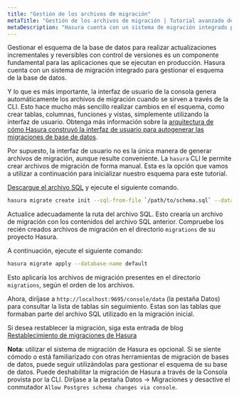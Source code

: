```yaml
---
title: "Gestión de los archivos de migración"
metaTitle: "Gestión de los archivos de migración | Tutorial avanzado de Hasura GraphQL"
metaDescription: "Hasura cuenta con un sistema de migración integrado para gestionar el esquema de la base de datos. Gestionar el esquema de la base de datos para realizar actualizaciones incrementales y reversibles con control de versiones es un componente fundamental para las aplicaciones que se ejecutan en producción."
---
```


Gestionar el esquema de la base de datos para realizar actualizaciones incrementales y reversibles con control de versiones es un componente fundamental para las aplicaciones que se ejecutan en producción. Hasura cuenta con un sistema de migración integrado para gestionar el esquema de la base de datos.

Y lo que es más importante, la interfaz de usuario de la consola genera automáticamente los archivos de migración cuando se sirven a través de la CLI. Esto hace mucho más sencillo realizar cambios en el esquema, como crear tablas, columnas, funciones y vistas, simplemente utilizando la interfaz de usuario. Obtenga más información sobre la [arquitectura de cómo Hasura construyó la interfaz de usuario para autogenerar las migraciones de base de datos](https://hasura.io/blog/building-a-ui-for-postgresql-database-migrations/).

Por supuesto, la interfaz de usuario no es la única manera de generar archivos de migración, aunque resulte conveniente. La `hasura` CLI le permite crear archivos de migración de forma manual. Esta es la opción que vamos a utilizar a continuación para inicializar nuestro esquema para este tutorial.

[Descargue el archivo SQL](https://raw.githubusercontent.com/hasura/learn-graphql/master/tutorials/backend/hasura-advanced/sql/slack-schema.sql) y ejecute el siguiente comando.

```bash
hasura migrate create init --sql-from-file `/path/to/schema.sql` --database-name default
```

Actualice adecuadamente la ruta del archivo SQL. Esto crearía un archivo de migración con los contenidos del archivo SQL anterior. Compruebe los recién creados archivos de migración en el directorio `migrations` de su proyecto Hasura.

A continuación, ejecute el siguiente comando:

```bash
hasura migrate apply --database-name default
```

Esto aplicaría los archivos de migración presentes en el directorio `migrations`, según el orden de los archivos.

Ahora, diríjase a `http://localhost:9695/console/data` (la pestaña Datos) para consultar la lista de tablas sin seguimiento. Estas son las tablas que formaban parte del archivo SQL utilizado en la migración inicial.

Si desea restablecer la migración, siga esta entrada de blog [Restablecimiento de migraciones de Hasura](https://hasura.io/blog/resetting-hasura-migrations/)

**Nota**: utilizar el sistema de migración de Hasura es opcional. Si se siente cómodo o está familiarizado con otras herramientas de migración de bases de datos, puede seguir utilizándolas para gestionar el esquema de su base de datos. Puede deshabilitar la migración de Hasura a través de la Consola provista por la CLI. Diríjase a la pestaña Datos -> Migraciones y desactive el conmutador `Allow Postgres schema changes via console`.
